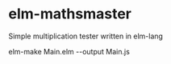 # elm-mathsmaster
Simple multiplication tester written in elm-lang


elm-make Main.elm --output Main.js

